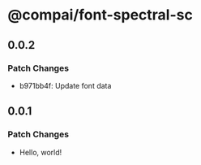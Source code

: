# @compai/font-spectral-sc

## 0.0.2

### Patch Changes

- b971bb4f: Update font data

## 0.0.1

### Patch Changes

- Hello, world!
